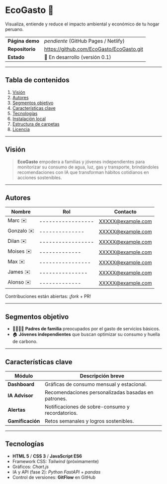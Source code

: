 # EcoGasto 🌱

Visualiza, entiende y reduce el impacto ambiental y económico de tu hogar peruano.

|                 |                                |
|-----------------|--------------------------------|
| **Página demo** | _pendiente_ (GitHub Pages / Netlify) |
| **Repositorio** | <https://github.com/EcoGasto/EcoGasto.git> |
| **Estado**      | 🚧 En desarrollo (versión 0.1) |

---

## Tabla de contenidos

1. [Visión](#visión)
2. [Autores](#autores)
3. [Segmentos objetivo](#segmentos-objetivo)
4. [Características clave](#características-clave)
5. [Tecnologías](#tecnologías)
6. [Instalación local](#instalación-local)
7. [Estructura de carpetas](#estructura-de-carpetas)
8. [Licencia](#licencia)

---

## Visión

> **EcoGasto** empodera a familias y jóvenes independientes para monitorizar su consumo de agua, luz, gas y transporte, brindándoles recomendaciones con IA que transforman hábitos cotidianos en acciones sostenibles.

---

## Autores

| Nombre | Rol | Contacto |
|--------|-----|----------|
| Marc ✉️ | -----------------| XXXXX@example.com |
| Gonzalo ✉️ | -------------- | XXXXX@example.com |
| Dilan ✉️ |----------------- | XXXXX@example.com |
| Moises ✉️ | ------------- | XXXXX@example.com |
| Max ✉️ | ---------------- | XXXXX@example.com |
| James ✉️ | ---------------| XXXXX@example.com |
| Alonso ✉️ | ------------- | XXXXX@example.com |

Contribuciones están abiertas: ¡_fork_ + PR!

---

## Segmentos objetivo

* 👨‍👩‍👧‍👦 **Padres de familia** preocupados por el gasto de servicios básicos.  
* 🏠 **Jóvenes independientes** que buscan optimizar su consumo y huella de carbono.

---

## Características clave

| Módulo | Descripción breve |
|--------|-------------------|
| **Dashboard** | Gráficas de consumo mensual y estacional. |
| **IA Advisor** | Recomendaciones personalizadas basadas en patrones. |
| **Alertas** | Notificaciones de sobre-consumo y recordatorios. |
| **Gamificación** | Retos semanales y logros sostenibles. |

---

## Tecnologías

* **HTML 5** / **CSS 3** / **JavaScript ES6**
* Framework CSS: *Tailwind* (próximamente)
* Gráficos: *Chart.js*  
* IA y API (fase 2): *Python FastAPI* + *pandas*  
* Control de versiones: **GitFlow** en GitHub
